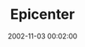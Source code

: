---
_schema: default
title: Epicenter
link: https://www.geocaching.com/geocache/GCA189
owner: Bob393
date: 2002-11-03 00:02:00
log_type: Found it
display_coords: N 41° 27.556' W 074° 36.089'
latitude: '41.459266'
longitude: '-74.601483'
zhanna_log:  >-
  Hi!


  We'd visited this park earlier in the year for the Monet Cache, but we didn't know about this marker at that time. It's neat! The area was deserted on this chilly Sunday, except for one woman walking a dalmatian. It's an attractive and significant spot... thanks for sharing it with us!


  Zhanna and Aaron 
post_id: 14480
---